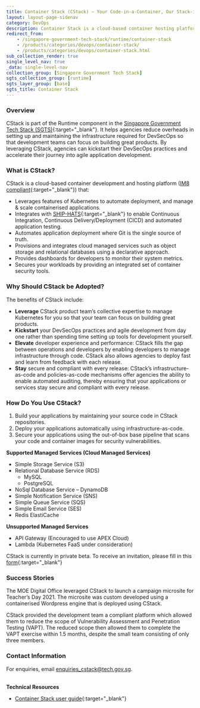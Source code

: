 ```yaml
---
title: Container Stack (CStack) – Your Code-in-a-Container, Our Stack-in-a-Cluster
layout: layout-page-sidenav
category: DevOps
description: Container Stack is a cloud-based container hosting platform and a Runtime component within Singapore Government Tech Stack.
redirect_from:
    - /singapore-government-tech-stack/runtime/container-stack
    - /products/categories/devops/container-stack/
    - /products/categories/devops/container-stack.html
sub_collection_render: true
single_level_nav: true
_data: single-level-nav
collection_group: [Singapore Government Tech Stack]
sgts_collection_group: [runtime]
sgts_layer_group: [base]
sgts_title: Container Stack
---
```


### Overview

CStack is part of the Runtime component in the [Singapore Government Tech Stack (SGTS)](/singapore-government-tech-stack/overview){:target="_blank"}. It helps agencies reduce overheads in setting up and maintaining the infrastructure required for DevSecOps so that development teams can focus on building great products. By leveraging CStack, agencies can kickstart their DevSecOps practices and accelerate their journey into agile application development.

### What is CStack?

CStack is a cloud-based container development and hosting platform ([IM8 compliant](/guidelines/standards-and-best-practices/im8){:target="_blank"}) that:

- Leverages features of Kubernetes to automate deployment, and manage & scale containerised applications.
- Integrates with [SHIP-HATS](/products/categories/devops/ship-hats){:target="_blank"} to enable Continuous Integration, Continuous Delivery/Deployment (CICD) and automated application testing.
- Automates application deployment where Git is the single source of truth.
- Provisions and integrates cloud managed services such as object storage and relational databases using a declarative approach.
- Provides dashboards for developers to monitor their system metrics.
- Secures your workloads by providing an integrated set of container security tools.

### Why Should CStack be Adopted?

The benefits of CStack include:

- **Leverage** CStack product team’s collective expertise to manage Kubernetes for you so that your team can focus on building great products.
- **Kickstart** your DevSecOps practices and agile development from day one rather than spending time setting up tools for development yourself.
- **Elevate** developer experience and performance: CStack fills the gap between operations and developers by enabling developers to manage infrastructure through code. CStack also allows agencies to deploy fast and learn from feedback with each release.
- **Stay** secure and compliant with every release: CStack’s infrastructure-as-code and policies-as-code mechanisms offer agencies the ability to enable automated auditing, thereby ensuring that your applications or services stay secure and compliant with every release.

### How Do You Use CStack?

1. Build your applications by maintaining your source code in CStack repositories.
2. Deploy your applications automatically using infrastructure-as-code.
3. Secure your applications using the out-of-box base pipeline that scans your code and container images for security vulnerabilities.

**Supported Managed Services (Cloud Managed Services)**

- Simple Storage Service (S3)
- Relational Database Service (RDS)
    - MySQL
	- PostgreSQL
- NoSql Database Service – DynamoDB
- Simple Notification Service (SNS)
- Simple Queue Service (SQS)
- Simple Email Service (SES)
- Redis ElastiCache

**Unsupported Managed Services**

- API Gateway (Encouraged to use APEX Cloud)
- Lambda (Kubernetes FaaS under consideration)

CStack is currently in private beta. To receive an invitation, please fill in this [form](https://go.gov.sg/cstack-signup){:target="_blank"}

### Success Stories

The MOE Digital Office leveraged CStack to launch a campaign microsite for Teacher’s Day 2021. The microsite was custom developed using a containerised Wordpress engine that is deployed using CStack.

CStack provided the development team a compliant platform which allowed them to reduce the scope of Vulnerability Assessment and Penetration Testing (VAPT).  The reduced scope then allowed them to complete the VAPT exercise within 1.5 months, despite the small team consisting of only three members.

### Contact Information

For enquiries, email <enquiries_cstack@tech.gov.sg>.

<br/>**Technical Resources**

- [Container Stack user guide](https://docs.developer.tech.gov.sg/docs/container-stack-user-guide){:target="_blank"}